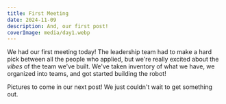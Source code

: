 ```yaml
---
title: First Meeting
date: 2024-11-09
description: And, our first post!
coverImage: media/day1.webp
---
```

We had our first meeting today! The leadership team had to make a hard pick between all the people who applied, but we're really excited about the *vibes* of the team we've built. We've taken inventory of what we have, we organized into teams, and got started building the robot!

Pictures to come in our next post! We just couldn't wait to get something out.
